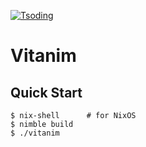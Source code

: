 [![Tsoding](https://img.shields.io/badge/twitch.tv-tsoding-purple?logo=twitch&style=for-the-badge)](https://www.twitch.tv/tsoding)
# Vitanim

## Quick Start

```console
$ nix-shell      # for NixOS
$ nimble build
$ ./vitanim
```
